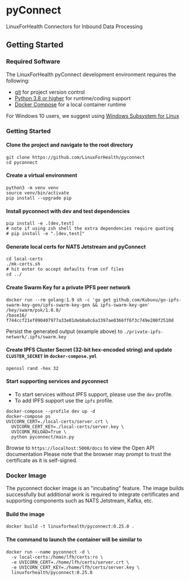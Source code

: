 # pyConnect
LinuxForHealth Connectors for Inbound Data Processing

## Getting Started

### Required Software
The LinuxForHealth pyConnect development environment requires the following:

- [git](https://git-scm.com) for project version control
- [Python 3.8 or higher](https://www.python.org/downloads/mac-osx/) for runtime/coding support
- [Docker Compose](https://docs.docker.com/compose/install/) for a local container runtime

For Windows 10 users, we suggest using [Windows Subsystem for Linux](https://docs.microsoft.com/en-us/windows/wsl/install-win10)

### Getting Started
#### Clone the project and navigate to the root directory
```shell
git clone https://github.com/LinuxForHealth/pyconnect
cd pyconnect
```

#### Create a virtual environment
```shell
python3 -m venv venv
source venv/bin/activate
pip install --upgrade pip
```

#### Install pyconnect with dev and test dependencies
```shell
pip install -e .[dev,test]
# note if using zsh shell the extra dependencies require quoting
# pip install -e ".[dev,test]"
```

#### Generate local certs for NATS Jetstream and pyConnect
```shell
cd local-certs
./mk-certs.sh
# hit enter to accept defaults from cnf files
cd ../
```

#### Create Swarm Key for a private IPFS peer network
```shell
docker run --rm golang:1.9 sh -c 'go get github.com/Kubuxu/go-ipfs-swarm-key-gen/ipfs-swarm-key-gen && ipfs-swarm-key-gen'
/key/swarm/psk/1.0.0/
/base16/
f744ccf21ef090407977a33e01deb0a0c6a3397ae0366ff6f3c749e200f2510d
```
Persist the generated output (example above) to `./private-ipfs-network/.ipfs/swarm.key`

#### Create IPFS Cluster Secret (32-bit hex-encoded string) and update `CLUSTER_SECRET` in `docker-compose.yml`
```shell
openssl rand -hex 32
```

#### Start supporting services and pyconnect
- To start services without IPFS support, please use the `dev` profile.
- To add IPFS support use the `ipfs` profile.
```shell
docker-compose --profile dev up -d
docker-compose ps
UVICORN_CERT=./local-certs/server.crt \
  UVICORN_CERT_KEY=./local-certs/server.key \
  UVICORN_RELOAD=True \
  python pyconnect/main.py 
```

Browse to `https://localhost:5000/docs` to view the Open API documentation
Please note that the browser may prompt to trust the certificate as it is self-signed.

### Docker Image
The pyconnect docker image is an "incubating" feature. The image builds successfully but additional work is required to
integrate certificates and supporting components such as NATS Jetstream, Kafka, etc. 

#### Build the image
```shell
docker build -t linuxforhealth/pyconnect:0.25.0 .
```

#### The command to launch the container will be similar to
```shell
docker run --name pyconnect -d \
  -v local-certs:/home/lfh/certs:ro \
  -e UVICORN_CERT=./home/lfh/certs/server.crt \
  -e UVICORN_CERT_KEY=./home/lfh/certs/server.key \
  linuxforhealth/pyconnect:0.25.0
```
